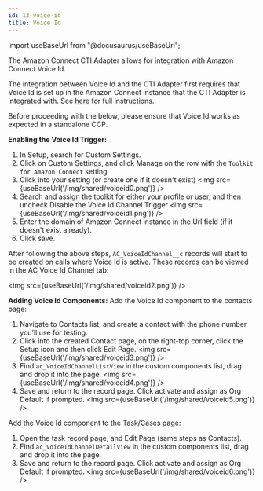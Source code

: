 ```yaml
---
id: 13-voice-id
title: Voice Id
---
```

import useBaseUrl from "@docusaurus/useBaseUrl";

The Amazon Connect CTI Adapter allows for integration with Amazon Connect Voice Id.

The integration between Voice Id and the CTI Adapter first requires that Voice Id is set up in the Amazon Connect instance that the CTI Adapter is integrated with. See [here](https://docs.aws.amazon.com/connect/latest/adminguide/voice-id.html) for full instructions.

Before proceeding with the below, please ensure that Voice Id works as expected in a standalone CCP.

**Enabling the Voice Id Trigger:**

1. In Setup, search for Custom Settings.
2. Click on Custom Settings, and click Manage on the row with the `Toolkit for Amazon Connect` setting
3. Click into your setting (or create one if it doesn't exist)
<img src={useBaseUrl('/img/shared/voiceid0.png')} />
4. Search and assign the toolkit for either your profile or user, and then uncheck Disable the Voice Id Channel Trigger
<img src={useBaseUrl('/img/shared/voiceid1.png')} />
5. Enter the domain of Amazon Connect instance in the Url field (if it doesn't exist already).
6. Click save.

After following the above steps, `AC_VoiceIdChannel__c` records will start to be created on calls where Voice Id is active. These records can be viewed in the AC Voice Id Channel tab:

<img src={useBaseUrl('/img/shared/voiceid2.png')} />

**Adding Voice Id Components:**
Add the Voice Id component to the contacts page:
1. Navigate to Contacts list, and create a contact with the phone number you’ll use for testing.
2. Click into the created Contact page, on the right-top corner, click the Setup icon and then click Edit Page.
<img src={useBaseUrl('/img/shared/voiceid3.png')} />
3. Find `ac_VoiceIdChannelListView` in the custom components list, drag and drop it into the page.
<img src={useBaseUrl('/img/shared/voiceid4.png')} />
4. Save and return to the record page. Click activate and assign as Org Default if prompted.
<img src={useBaseUrl('/img/shared/voiceid5.png')} />

Add the Voice Id component to the Task/Cases page:
1. Open the task record page, and Edit Page (same steps as Contacts).
2. Find `ac_VoiceIdChannelDetailView` in the custom components list, drag and drop it into the page.
3. Save and return to the record page. Click activate and assign as Org Default if prompted.
<img src={useBaseUrl('/img/shared/voiceid6.png')} />
